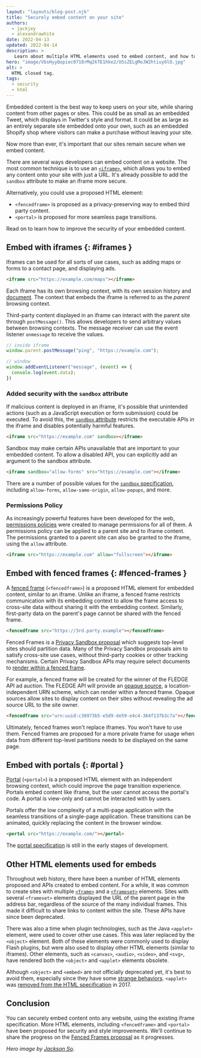 ```yaml
---
layout: "layouts/blog-post.njk"
title: "Securely embed content on your site"
authors:
  - jackjey
  - alexandrawhite
date: 2022-04-13
updated: 2022-04-14
description: >
   Learn about multiple HTML elements used to embed content, and how to optimize for security.
hero: "image/VbsHyyQopiec0718rMq2kTE1hke2/USsZELgMeJW2htiuy6lO.jpg"
alt: >
  HTML closed tag.
tags:
  - security
  - html
---
```


Embedded content is the best way to keep users on your site, while sharing
content from other pages or sites. This could be as small as an embedded Tweet,
which displays in Twitter's style and format. It could be as large as an
entirely separate site embedded onto your own, such as an embedded Shopify shop
where visitors can make a purchase without leaving your site.

Now more than ever, it's important that our sites remain secure when we embed
content.

There are several ways developers can embed content on a website. The most
common technique is to use an
[`<iframe>`](https://developer.mozilla.org/docs/Web/HTML/Element/iframe), 
which allows you to embed any content onto your site with just a URL. It's
already possible to add the `sandbox` attribute to make an iframe more secure.

Alternatively, you could use a proposed HTML element:

*  `<fencedframe>` is proposed as a privacy-preserving way to embed third
   party content.
*  `<portal>` is proposed for more seamless page transitions.

Read on to learn how to improve the security of your embedded content.

## Embed with iframes {: #iframes }

Iframes can be used for all sorts of use cases, such as adding maps or forms
to a contact page, and displaying ads.

```html
<iframe src="https://example.com/maps"></iframe>
```

Each iframe has its own browsing context, with its own session history and
[document](https://developer.mozilla.org/docs/Web/API/Document). The context
that embeds the iframe is referred to as the _parent_ browsing context.

Third-party content displayed in an iframe can interact with the parent site
through `postMessage()`. This allows developers to send arbitrary values between
browsing contexts. The message receiver can use the event listener `onmessage`
to receive the values.

```javascript
// inside iframe
window.parent.postMessage("ping", "https://example.com");

// window
window.addEventListener("message", (event) => {
  console.log(event.data);
})
```

### Added security with the `sandbox` attribute

If malicious content is deployed in an iframe, it's possible that unintended
actions (such as a JavaScript execution or form submission) could be executed.
To avoid this, the [`sandbox`
attribute](https://www.w3schools.com/tags/att_iframe_sandbox.asp) restricts the
executable APIs in the iframe and disables potentially harmful features.

```html
<iframe src="https://example.com" sandbox></iframe>
```

Sandbox may make certain APIs unavailable that are important to your embedded
content. To allow a disabled API, you can explicitly add an argument to the
sandbox attribute.

```html
<iframe sandbox="allow-forms" src="https://example.com"></iframe>
```

There are a number of possible values for the
[`sandbox` specification](https://html.spec.whatwg.org/multipage/iframe-embed-object.html#attr-iframe-sandbox),
including `allow-forms`, `allow-same-origin`, `allow-popups`, and
more.


### Permissions Policy

As increasingly powerful features have been developed for the web, [permissions
policies](/docs/privacy-sandbox/permissions-policy/) were created to manage permissions for all of them. A permissions policy
can be applied to a parent site and to iframe content. The permissions granted
to a parent site can also be granted to the iframe, using the `allow` attribute.

```html
<iframe src="https://example.com" allow="fullscreen"></iframe>
```

## Embed with fenced frames {: #fenced-frames }

A [fenced frame](/docs/privacy-sandbox/fenced-frame/) (`<fencedframe>`) is a
proposed HTML element for embedded content, similar to an iframe. Unlike
an iframe, a fenced frame restricts communication with its embedding context to
allow the frame access to cross-site data without sharing it with the embedding
context. Similarly, first-party data on the parent's page cannot be shared with
the fenced frame.

```html
<fencedframe src="https://3rd.party.example"></fencedframe>
```

Fenced Frames is a [Privacy Sandbox proposal](/docs/privacy-sandbox/overview/)
which suggests top-level sites should partition data. Many of the Privacy
Sandbox proposals aim to satisfy cross-site use cases, without third-party
cookies or other tracking mechanisms. Certain Privacy Sandbox APIs may require
select documents to [render within a fenced
frame](/docs/privacy-sandbox/fenced-frame/#cross-site-data).

For example, a fenced frame will be created for the winner of the FLEDGE API ad
auction. The FLEDGE API will provide an [opaque
source](https://github.com/shivanigithub/fenced-frame/blob/master/explainer/opaque_src.md),
a location-independent URN scheme, which can render within a fenced
frame. Opaque sources allow sites to display content on their sites without
revealing the ad source URL to the site owner.

```html
<fencedframe src="urn:uuid:c36973b5-e5d9-de59-e4c4-364f137b3c7a"></fencedframe>
```

Ultimately, fenced frames won't replace iframes. You won't have to use them.
Fenced frames are proposed for a more private frame for usage when data from
different top-level partitions needs to be displayed on the same page.

## Embed with portals  {: #portal }

[Portal](https://web.dev/hands-on-portals/) (`<portal>`) is a proposed HTML
element with an independent browsing context, which could improve the page
transition experience. Portals embed content like iframe, but the user cannot
access the portal's code. A portal is view-only and cannot be interacted with by
users.

Portals offer the low complexity of a multi-page application with the
seamless transitions of a single-page application. These transitions can be
animated, quickly replacing the content in the browser window.

```html
<portal src="https://example.com/"></portal>
```

The [portal specification](https://wicg.github.io/portals/) is still in the
early stages of development.

## Other HTML elements used for embeds

Throughout web history, there have been a number of HTML elements proposed and
APIs created to embed content. For a while, it was common to create sites with
multiple [`<frame>`](https://developer.mozilla.org/docs/Web/HTML/Element/frame) 
and a [`<frameset>`](https://developer.mozilla.org/docs/Web/HTML/Element/frameset)
elements. Sites with several `<frameset>` elements displayed the URL of the
parent page in the address bar, regardless of the source of the many individual
frames. This made it difficult to share links to content within the site. These
APIs have since been deprecated. 

There was also a time when plugin technologies, such as the Java `<applet>`
element, were used to cover other use cases. This was later replaced by the
`<object>` element. Both of these elements were commonly used to display Flash
plugins, but were also used to display other HTML elements (similar to iframes).
Other elements, such as  `<canvas>`, `<audio>`, `<video>`, and `<svg>`, have
rendered both the `<object>` and `<applet>` elements obsolete. 

Although `<object>` and `<embed>` are not officially deprecated yet, it's best
to avoid them, especially since they have some [strange
behaviors](https://github.com/whatwg/html/issues?q=is%3Aopen+is%3Aissue+label%3A%22topic%3A+embed+and+object%22).
`<applet>` was [removed from the HTML
specification](https://github.com/whatwg/html/pull/1399) in 2017. 

## Conclusion

You can securely embed content onto any website, using the existing iframe 
specification. More HTML elements, including `<fencedframe>` and `<portal>` have 
been proposed for security and style improvements. We'll continue to share the 
progress on the [Fenced Frames proposal](/docs/privacy-sandbox/fenced-frame/) as 
it progresses.

_Hero image by [Jackson So](https://unsplash.com/@jacksonsophat)._
